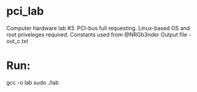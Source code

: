 # pci_lab
Computer hardware lab #3. 
PCI-bus full requesting. Linux-based OS and root priveleges required.
Constants used from @NRGb3nder 
Output file - out_c.txt
# Run: 
gcc -o lab
sudo ./lab
